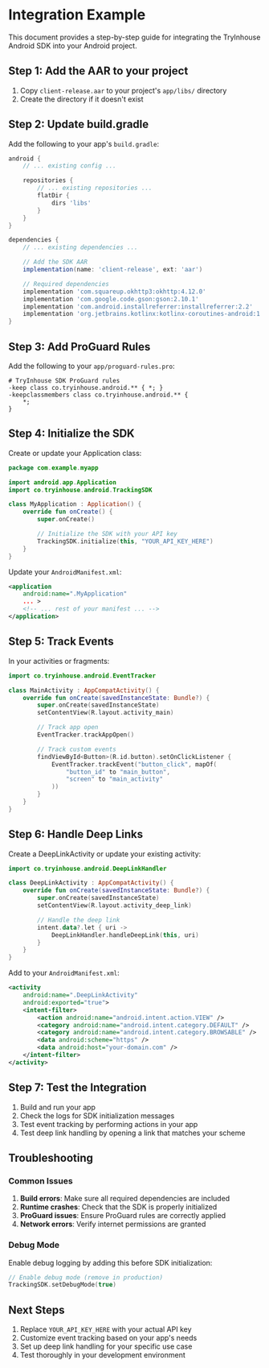 # Integration Example

This document provides a step-by-step guide for integrating the TryInhouse Android SDK into your Android project.

## Step 1: Add the AAR to your project

1. Copy `client-release.aar` to your project's `app/libs/` directory
2. Create the directory if it doesn't exist

## Step 2: Update build.gradle

Add the following to your app's `build.gradle`:

```gradle
android {
    // ... existing config ...

    repositories {
        // ... existing repositories ...
        flatDir {
            dirs 'libs'
        }
    }
}

dependencies {
    // ... existing dependencies ...

    // Add the SDK AAR
    implementation(name: 'client-release', ext: 'aar')

    // Required dependencies
    implementation 'com.squareup.okhttp3:okhttp:4.12.0'
    implementation 'com.google.code.gson:gson:2.10.1'
    implementation 'com.android.installreferrer:installreferrer:2.2'
    implementation 'org.jetbrains.kotlinx:kotlinx-coroutines-android:1.7.3'
}
```

## Step 3: Add ProGuard Rules

Add the following to your `app/proguard-rules.pro`:

```proguard
# TryInhouse SDK ProGuard rules
-keep class co.tryinhouse.android.** { *; }
-keepclassmembers class co.tryinhouse.android.** {
    *;
}
```

## Step 4: Initialize the SDK

Create or update your Application class:

```kotlin
package com.example.myapp

import android.app.Application
import co.tryinhouse.android.TrackingSDK

class MyApplication : Application() {
    override fun onCreate() {
        super.onCreate()

        // Initialize the SDK with your API key
        TrackingSDK.initialize(this, "YOUR_API_KEY_HERE")
    }
}
```

Update your `AndroidManifest.xml`:

```xml
<application
    android:name=".MyApplication"
    ... >
    <!-- ... rest of your manifest ... -->
</application>
```

## Step 5: Track Events

In your activities or fragments:

```kotlin
import co.tryinhouse.android.EventTracker

class MainActivity : AppCompatActivity() {
    override fun onCreate(savedInstanceState: Bundle?) {
        super.onCreate(savedInstanceState)
        setContentView(R.layout.activity_main)

        // Track app open
        EventTracker.trackAppOpen()

        // Track custom events
        findViewById<Button>(R.id.button).setOnClickListener {
            EventTracker.trackEvent("button_click", mapOf(
                "button_id" to "main_button",
                "screen" to "main_activity"
            ))
        }
    }
}
```

## Step 6: Handle Deep Links

Create a DeepLinkActivity or update your existing activity:

```kotlin
import co.tryinhouse.android.DeepLinkHandler

class DeepLinkActivity : AppCompatActivity() {
    override fun onCreate(savedInstanceState: Bundle?) {
        super.onCreate(savedInstanceState)
        setContentView(R.layout.activity_deep_link)

        // Handle the deep link
        intent.data?.let { uri ->
            DeepLinkHandler.handleDeepLink(this, uri)
        }
    }
}
```

Add to your `AndroidManifest.xml`:

```xml
<activity
    android:name=".DeepLinkActivity"
    android:exported="true">
    <intent-filter>
        <action android:name="android.intent.action.VIEW" />
        <category android:name="android.intent.category.DEFAULT" />
        <category android:name="android.intent.category.BROWSABLE" />
        <data android:scheme="https" />
        <data android:host="your-domain.com" />
    </intent-filter>
</activity>
```

## Step 7: Test the Integration

1. Build and run your app
2. Check the logs for SDK initialization messages
3. Test event tracking by performing actions in your app
4. Test deep link handling by opening a link that matches your scheme

## Troubleshooting

### Common Issues

1. **Build errors**: Make sure all required dependencies are included
2. **Runtime crashes**: Check that the SDK is properly initialized
3. **ProGuard issues**: Ensure ProGuard rules are correctly applied
4. **Network errors**: Verify internet permissions are granted

### Debug Mode

Enable debug logging by adding this before SDK initialization:

```kotlin
// Enable debug mode (remove in production)
TrackingSDK.setDebugMode(true)
```

## Next Steps

1. Replace `YOUR_API_KEY_HERE` with your actual API key
2. Customize event tracking based on your app's needs
3. Set up deep link handling for your specific use case
4. Test thoroughly in your development environment
